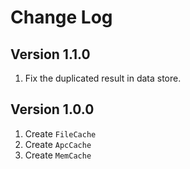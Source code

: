 # Change Log

## Version 1.1.0

1. Fix the duplicated result in data store.

## Version 1.0.0

1. Create `FileCache`
2. Create `ApcCache`
3. Create `MemCache`